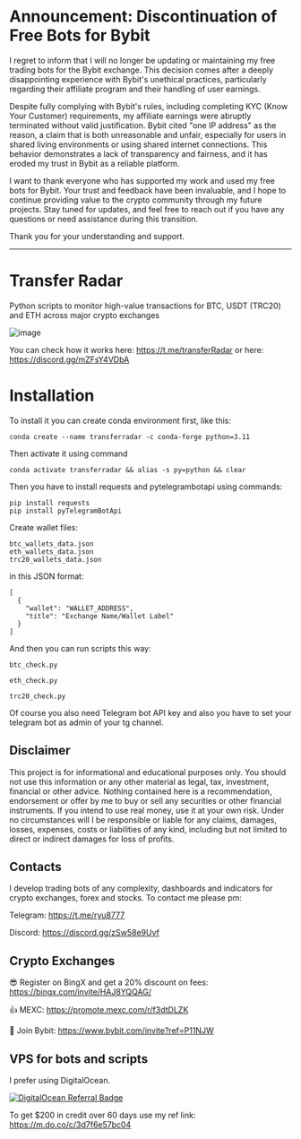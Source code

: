 # Announcement: Discontinuation of Free Bots for Bybit 
I regret to inform that I will no longer be updating or maintaining my free trading bots for the Bybit exchange. This decision comes after a deeply disappointing experience with Bybit's unethical practices, particularly regarding their affiliate program and their handling of user earnings.

Despite fully complying with Bybit's rules, including completing KYC (Know Your Customer) requirements, my affiliate earnings were abruptly terminated without valid justification. Bybit cited "one IP address" as the reason, a claim that is both unreasonable and unfair, especially for users in shared living environments or using shared internet connections. This behavior demonstrates a lack of transparency and fairness, and it has eroded my trust in Bybit as a reliable platform.

I want to thank everyone who has supported my work and used my free bots for Bybit. Your trust and feedback have been invaluable, and I hope to continue providing value to the crypto community through my future projects. Stay tuned for updates, and feel free to reach out if you have any questions or need assistance during this transition.

Thank you for your understanding and support.

---

# Transfer Radar
Python scripts to monitor high-value transactions for BTC, USDT (TRC20) and ETH across major crypto exchanges 

![image](https://github.com/user-attachments/assets/5fbc62fb-ae6d-47af-ace2-ad8bcce544f6)


You can check how it works here: https://t.me/transferRadar
or here: https://discord.gg/mZFsY4VDbA

# Installation

To install it you can create conda environment first, like this:
```
conda create --name transferradar -c conda-forge python=3.11
```
Then activate it using command
```
conda activate transferradar && alias -s py=python && clear
```
Then you have to install requests and pytelegrambotapi using commands:
```
pip install requests
pip install pyTelegramBotApi
```
Create wallet files:

```
btc_wallets_data.json
eth_wallets_data.json
trc20_wallets_data.json
```
in this JSON format:
```
[
  {
    "wallet": "WALLET_ADDRESS",
    "title": "Exchange Name/Wallet Label"
  }
]
```
And then you can run scripts this way:
```
btc_check.py
```
```
eth_check.py
```
```
trc20_check.py
```
Of course you also need Telegram bot API key and also you have to set your telegram bot as admin of your tg channel.

## Disclaimer
This project is for informational and educational purposes only. You should not use this information or any other material as legal, tax, investment, financial or other advice. Nothing contained here is a recommendation, endorsement or offer by me to buy or sell any securities or other financial instruments. If you intend to use real money, use it at your own risk. Under no circumstances will I be responsible or liable for any claims, damages, losses, expenses, costs or liabilities of any kind, including but not limited to direct or indirect damages for loss of profits.

## Contacts
I develop trading bots of any complexity, dashboards and indicators for crypto exchanges, forex and stocks.
To contact me please pm:

Telegram: https://t.me/ryu8777

Discord: https://discord.gg/zSw58e9Uvf

## Crypto Exchanges

😎 Register on BingX and get a 20% discount on fees: https://bingx.com/invite/HAJ8YQQAG/

👍 MEXC: https://promote.mexc.com/r/f3dtDLZK

🐀 Join Bybit: https://www.bybit.com/invite?ref=P11NJW

## VPS for bots and scripts
I prefer using DigitalOcean.
  
[![DigitalOcean Referral Badge](https://web-platforms.sfo2.digitaloceanspaces.com/WWW/Badge%202.svg)](https://www.digitalocean.com/?refcode=3d7f6e57bc04&utm_campaign=Referral_Invite&utm_medium=Referral_Program&utm_source=badge)
  
To get $200 in credit over 60 days use my ref link: https://m.do.co/c/3d7f6e57bc04
